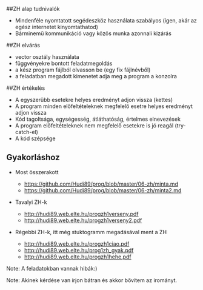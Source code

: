 ##ZH alap tudnivalók
* Mindenféle nyomtatott segédeszköz használata szabályos (igen, akár az egész internetet kinyomtathatod)
* Bárminemű kommunikáció vagy közös munka azonnali kizárás

##ZH elvárás
* vector osztály használata
* függvényekre bontott feladatmegoldás
* a kész program fájlból olvasson be (egy fix fájlnévből)
* a feladatban megadott kimenetet adja meg a program a konzolra

##ZH értékelés
* A egyszerűbb esetekre helyes eredményt adjon vissza (kettes)
* A program minden előfeltételeknek megfelelő esetre helyes eredményt adjon vissza
* Kód tagoltsága, egységesség, átláthatóság, értelmes elnevezések
* A program előfeltételeknek nem megfelelő esetekre is jó reagál (try-catch-el)
* A kód szépsége


## Gyakorláshoz
* Most összerakott
  * https://github.com/Hudi89/prog/blob/master/06-zh/minta.md
  * https://github.com/Hudi89/prog/blob/master/06-zh/minta2.md
* Tavalyi ZH-k 
  * http://hudi89.web.elte.hu/progzh1verseny.pdf
  * http://hudi89.web.elte.hu/progzh1verseny2.pdf

* Régebbi ZH-k, itt még stuktogramm megadásával ment a ZH
  * http://hudi89.web.elte.hu/progzh1ciao.pdf
  * http://hudi89.web.elte.hu/prog1zh_gyak.pdf
  * http://hudi89.web.elte.hu/progzh1hehe.pdf

Note: A feladatokban vannak hibák:)

Note: Akinek kérdése van írjon bátran és akkor bővítem az irományt.
